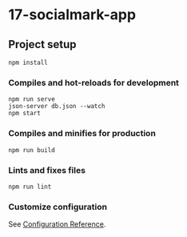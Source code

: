# 17-socialmark-app

## Project setup
```
npm install
```

### Compiles and hot-reloads for development
```
npm run serve
json-server db.json --watch
npm start
```

### Compiles and minifies for production
```
npm run build
```

### Lints and fixes files
```
npm run lint
```

### Customize configuration
See [Configuration Reference](https://cli.vuejs.org/config/).
